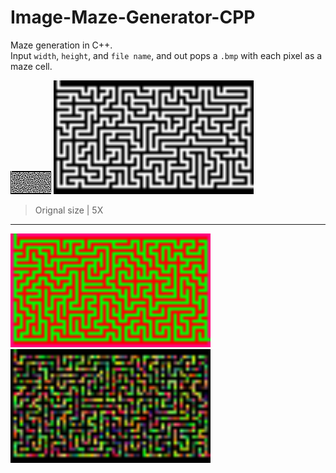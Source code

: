# Image-Maze-Generator-CPP
Maze generation in C++.<br>Input `width`, `height`, and `file name`, and out pops a `.bmp` with each pixel as a maze cell.

![Image 1](test.bmp)
<img src="https://github.com/renebrucknerjnr/Image-Maze-Generator-CPP/blob/b9137ea662d81067491e066ddeb36387eecd999f/test.bmp" width="320px">
> Orignal size  |  5X
---
<img src="https://github.com/renebrucknerjnr/Image-Maze-Generator-CPP/blob/b9137ea662d81067491e066ddeb36387eecd999f/test (2).bmp" width="320px">
<img src="https://github.com/renebrucknerjnr/Image-Maze-Generator-CPP/blob/b9137ea662d81067491e066ddeb36387eecd999f/test (3).bmp" width="320px">
